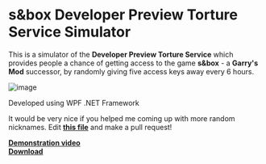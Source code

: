 # s&box Developer Preview Torture Service Simulator
This is a simulator of the **Developer Preview Torture Service** which provides people a chance of getting access to the game **s&amp;box** - a **Garry's Mod** successor, by randomly giving five access keys away every 6 hours.

![image](https://user-images.githubusercontent.com/76411439/206931644-df7c2968-616a-4d37-8441-8c0f9bd3e06a.png)

Developed using WPF .NET Framework

It would be very nice if you helped me coming up with more random nicknames.
Edit [**this file**](https://github.com/notrealmelonsandwich/DeveloperPreviewTortureServiceSimulator/blob/master/SandboxDeveloperPreviewTortureServiceSimulator/Utilities/Users.cs) and make a pull request!

[**Demonstration video**](https://youtu.be/u_-TEmlpCXs)<br />
[**Download**](https://github.com/notrealmelonsandwich/DeveloperPreviewTortureServiceSimulator/releases)
